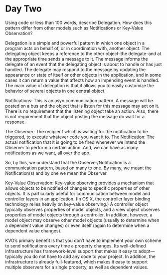 #  Day Two

Using code or less than 100 words, describe Delegation. How does this pattern differ from 
other models such as Notifications or Key-Value Observation?

Delegation is a simple and powerful pattern in which one object in a program acts on behalf of, or in coordination with, another object. The delegating object keeps a reference to the other object–the delegate–and at the appropriate time sends a message to it. The message informs the delegate of an event that the delegating object is about to handle or has just handled. The delegate may respond to the message by updating the appearance or state of itself or other objects in the application, and in some cases it can return a value that affects how an impending event is handled. The main value of delegation is that it allows you to easily customize the behavior of several objects in one central object.

Notifications: This is an asyn communication pattern. A message will be posted on a bus and the object that is listen
for this message may act on it. There is no requirement that the listening object take an action. Also, there is
not requirement that the object posting the message do wait for a response. 

The Observer: The recipient which is waiting for the notification to be triggered, to execute whatever code you want it to.
The Notification: The actual notification that it is going to be fired whenever we intend the Observer to perform a certain action. And, we can have as many notifications as we want, all over the app.

So, by this, we understand that the Observer/Notification is a communication pattern, based on many to one. By many, we meant the Notification(s) and by one we mean the Observer.


Key-Value Observation: Key-value observing provides a mechanism that allows objects to be notified of changes to specific properties of other objects. It is particularly useful for communication between model and controller layers in an application. (In OS X, the controller layer binding technology relies heavily on key-value observing.) A controller object typically observes properties of model objects, and a view object observes properties of model objects through a controller. In addition, however, a model object may observe other model objects (usually to determine when a dependent value changes) or even itself (again to determine when a dependent value changes).	

KVO’s primary benefit is that you don’t have to implement your own scheme to send notifications every time a property changes. Its well-defined infrastructure has framework-level support that makes it easy to adopt—typically you do not have to add any code to your project. In addition, the infrastructure is already full-featured, which makes it easy to support multiple observers for a single property, as well as dependent values.
